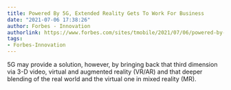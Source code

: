 ```yaml
---
title: Powered By 5G, Extended Reality Gets To Work For Business
date: "2021-07-06 17:38:26"
author: Forbes - Innovation
authorlink: https://www.forbes.com/sites/tmobile/2021/07/06/powered-by-5g-extended-reality-gets-to-work-for-business/
tags:
- Forbes-Innovation
---
```

5G may provide a solution, however, by bringing back that third dimension via 3-D video, virtual and augmented reality (VR/AR) and that deeper blending of the real world and the virtual one in mixed reality (MR).
